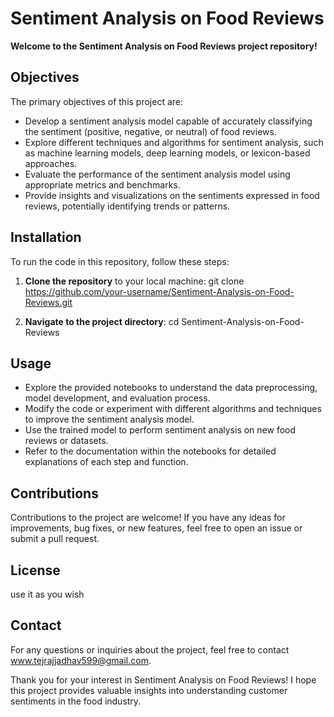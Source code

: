 # Sentiment Analysis on Food Reviews

**Welcome to the Sentiment Analysis on Food Reviews project repository!**

## Objectives

The primary objectives of this project are:

- Develop a sentiment analysis model capable of accurately classifying the sentiment (positive, negative, or neutral) of food reviews.
- Explore different techniques and algorithms for sentiment analysis, such as machine learning models, deep learning models, or lexicon-based approaches.
- Evaluate the performance of the sentiment analysis model using appropriate metrics and benchmarks.
- Provide insights and visualizations on the sentiments expressed in food reviews, potentially identifying trends or patterns.

## Installation

To run the code in this repository, follow these steps:

1. **Clone the repository** to your local machine:
git clone https://github.com/your-username/Sentiment-Analysis-on-Food-Reviews.git


2. **Navigate to the project directory**:
cd Sentiment-Analysis-on-Food-Reviews


## Usage

- Explore the provided notebooks to understand the data preprocessing, model development, and evaluation process.
- Modify the code or experiment with different algorithms and techniques to improve the sentiment analysis model.
- Use the trained model to perform sentiment analysis on new food reviews or datasets.
- Refer to the documentation within the notebooks for detailed explanations of each step and function.

## Contributions

Contributions to the project are welcome! If you have any ideas for improvements, bug fixes, or new features, feel free to open an issue or submit a pull request.

## License

use it as you wish

## Contact

For any questions or inquiries about the project, feel free to contact www.tejrajjadhav599@gmail.com.

Thank you for your interest in Sentiment Analysis on Food Reviews! I hope this project provides valuable insights into understanding customer sentiments in the food industry.
